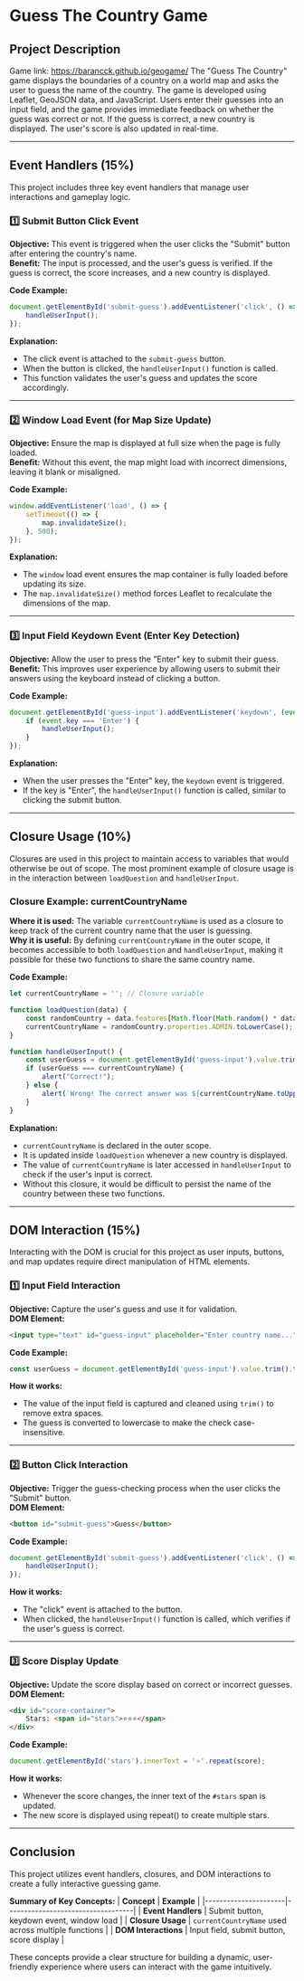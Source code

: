 # Guess The Country Game

## Project Description
Game link: https://barancck.github.io/geogame/
The "Guess The Country" game displays the boundaries of a country on a world map and asks the user to guess the name of the country. The game is developed using Leaflet, GeoJSON data, and JavaScript. Users enter their guesses into an input field, and the game provides immediate feedback on whether the guess was correct or not. If the guess is correct, a new country is displayed. The user's score is also updated in real-time.

---

## Event Handlers (15%)

This project includes three key event handlers that manage user interactions and gameplay logic.

### 1️⃣ **Submit Button Click Event**
**Objective:** This event is triggered when the user clicks the "Submit" button after entering the country's name.  
**Benefit:** The input is processed, and the user's guess is verified. If the guess is correct, the score increases, and a new country is displayed.  

**Code Example:**
```javascript
document.getElementById('submit-guess').addEventListener('click', () => {
    handleUserInput();
});
```

**Explanation:**  
- The click event is attached to the `submit-guess` button.  
- When the button is clicked, the `handleUserInput()` function is called.  
- This function validates the user's guess and updates the score accordingly.  

---

### 2️⃣ **Window Load Event (for Map Size Update)**
**Objective:** Ensure the map is displayed at full size when the page is fully loaded.  
**Benefit:** Without this event, the map might load with incorrect dimensions, leaving it blank or misaligned.  

**Code Example:**
```javascript
window.addEventListener('load', () => {
    setTimeout(() => {
        map.invalidateSize();
    }, 500);
});
```

**Explanation:**  
- The `window` load event ensures the map container is fully loaded before updating its size.  
- The `map.invalidateSize()` method forces Leaflet to recalculate the dimensions of the map.  

---

### 3️⃣ **Input Field Keydown Event (Enter Key Detection)**
**Objective:** Allow the user to press the "Enter" key to submit their guess.  
**Benefit:** This improves user experience by allowing users to submit their answers using the keyboard instead of clicking a button.  

**Code Example:**
```javascript
document.getElementById('guess-input').addEventListener('keydown', (event) => {
    if (event.key === 'Enter') {
        handleUserInput();
    }
});
```

**Explanation:**  
- When the user presses the "Enter" key, the `keydown` event is triggered.  
- If the key is "Enter", the `handleUserInput()` function is called, similar to clicking the submit button.  

---

## Closure Usage (10%)

Closures are used in this project to maintain access to variables that would otherwise be out of scope. The most prominent example of closure usage is in the interaction between `loadQuestion` and `handleUserInput`.

### Closure Example: currentCountryName
**Where it is used:** The variable `currentCountryName` is used as a closure to keep track of the current country name that the user is guessing.  
**Why it is useful:** By defining `currentCountryName` in the outer scope, it becomes accessible to both `loadQuestion` and `handleUserInput`, making it possible for these two functions to share the same country name.  

**Code Example:**
```javascript
let currentCountryName = ''; // Closure variable

function loadQuestion(data) {
    const randomCountry = data.features[Math.floor(Math.random() * data.features.length)];
    currentCountryName = randomCountry.properties.ADMIN.toLowerCase(); // Closure variable updated
}

function handleUserInput() {
    const userGuess = document.getElementById('guess-input').value.trim().toLowerCase();
    if (userGuess === currentCountryName) {
        alert("Correct!");
    } else {
        alert(`Wrong! The correct answer was ${currentCountryName.toUpperCase()}.`);
    }
}
```

**Explanation:**  
- `currentCountryName` is declared in the outer scope.  
- It is updated inside `loadQuestion` whenever a new country is displayed.  
- The value of `currentCountryName` is later accessed in `handleUserInput` to check if the user's input is correct.  
- Without this closure, it would be difficult to persist the name of the country between these two functions.  

---

## DOM Interaction (15%)

Interacting with the DOM is crucial for this project as user inputs, buttons, and map updates require direct manipulation of HTML elements.

### 1️⃣ **Input Field Interaction**
**Objective:** Capture the user's guess and use it for validation.  
**DOM Element:**  
```html
<input type="text" id="guess-input" placeholder="Enter country name..." />
```

**Code Example:**
```javascript
const userGuess = document.getElementById('guess-input').value.trim().toLowerCase();
```

**How it works:**  
- The value of the input field is captured and cleaned using `trim()` to remove extra spaces.  
- The guess is converted to lowercase to make the check case-insensitive.  

---

### 2️⃣ **Button Click Interaction**
**Objective:** Trigger the guess-checking process when the user clicks the "Submit" button.  
**DOM Element:**  
```html
<button id="submit-guess">Guess</button>
```

**Code Example:**
```javascript
document.getElementById('submit-guess').addEventListener('click', () => {
    handleUserInput();
});
```

**How it works:**  
- The "click" event is attached to the button.  
- When clicked, the `handleUserInput()` function is called, which verifies if the user's guess is correct.  

---

### 3️⃣ **Score Display Update**
**Objective:** Update the score display based on correct or incorrect guesses.  
**DOM Element:**  
```html
<div id="score-container">
    Stars: <span id="stars">⭐⭐⭐</span>
</div>
```

**Code Example:**
```javascript
document.getElementById('stars').innerText = '⭐'.repeat(score);
```

**How it works:**  
- Whenever the score changes, the inner text of the `#stars` span is updated.  
- The new score is displayed using repeat() to create multiple stars.  

---

## Conclusion
This project utilizes event handlers, closures, and DOM interactions to create a fully interactive guessing game.  

**Summary of Key Concepts:**
| **Concept**           | **Example**                     |
|----------------------|-----------------------------------|
| **Event Handlers**     | Submit button, keydown event, window load |
| **Closure Usage**      | `currentCountryName` used across multiple functions |
| **DOM Interactions**   | Input field, submit button, score display |

These concepts provide a clear structure for building a dynamic, user-friendly experience where users can interact with the game intuitively.
